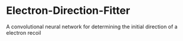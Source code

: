 # Electron-Direction-Fitter
A convolutional neural network for determining the initial direction of a electron recoil
